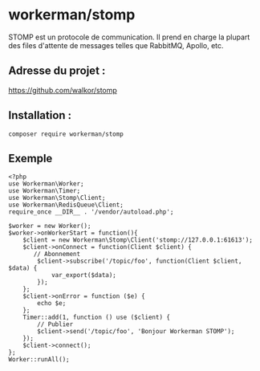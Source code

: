 # workerman/stomp

STOMP est un protocole de communication. Il prend en charge la plupart des files d'attente de messages telles que RabbitMQ, Apollo, etc.

## Adresse du projet : 
https://github.com/walkor/stomp

## Installation :
``` 
composer require workerman/stomp
```

## Exemple
``` 
<?php
use Workerman\Worker;
use Workerman\Timer;
use Workerman\Stomp\Client;
use Workerman\RedisQueue\Client;
require_once __DIR__ . '/vendor/autoload.php';

$worker = new Worker();
$worker->onWorkerStart = function(){
    $client = new Workerman\Stomp\Client('stomp://127.0.0.1:61613');
    $client->onConnect = function(Client $client) {
       // Abonnement
        $client->subscribe('/topic/foo', function(Client $client, $data) {
            var_export($data);
        });
    };
    $client->onError = function ($e) {
        echo $e;
    };
    Timer::add(1, function () use ($client) {
        // Publier
        $client->send('/topic/foo', 'Bonjour Workerman STOMP');
    });
    $client->connect();
};
Worker::runAll();
```
